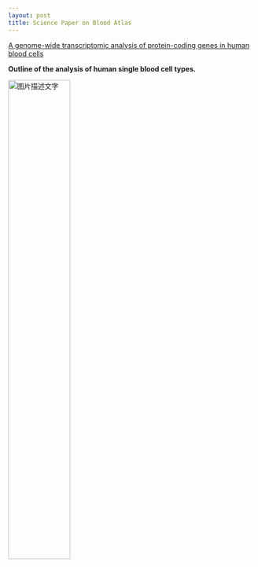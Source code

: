 ```yaml
---
layout: post
title: Science Paper on Blood Atlas
---
```


[A genome-wide transcriptomic analysis of protein-coding genes in human blood cells](https://science.sciencemag.org/content/366/6472/eaax9198)

**Outline of the analysis of human single blood cell types.**

<img src="https://science.sciencemag.org/content/sci/366/6472/eaax9198/F1.large.jpg" width="50%" height="50%" alt="图片描述文字"/>
